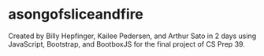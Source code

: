 # asongofsliceandfire

Created by Billy Hepfinger, Kailee Pedersen, and Arthur Sato in 2 days using JavaScript, Bootstrap, and BootboxJS for the final project of CS Prep 39. 
